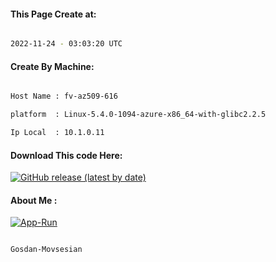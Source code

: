 
   
#### This Page Create at:

```bash

2022-11-24 - 03:03:20 UTC

```

#### Create By Machine:

```bash

Host Name : fv-az509-616

platform  : Linux-5.4.0-1094-azure-x86_64-with-glibc2.2.5

Ip Local  : 10.1.0.11

```
#### Download This code Here:

[![GitHub release (latest by date)](https://img.shields.io/github/v/release/Gosdan-Movsesian/Gosdan?style=for-the-badge&label=Download)](https://github.com/Gosdan-Movsesian/Gosdan/releases) 

</p> 

#### About Me :

[![App-Run](https://github.com/Gosdan-Movsesian/Gosdan/actions/workflows/App-Run.yml/badge.svg)](https://github.com/Gosdan-Movsesian/Gosdan/actions/workflows/App-Run.yml)

```bash

Gosdan-Movsesian

```

